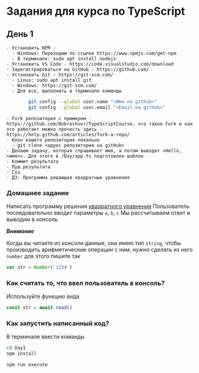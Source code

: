 # Задания для курса по TypeScript

## День 1

    - Установить NPM - 
      - Windows: Переходим по ссылке https://www.npmjs.com/get-npm
      - В терминале: sudo apt install nodejs
    - Установить VS Code - https://code.visualstudio.com/download
    - Зарегистрироваться на GitHub - https://github.com/
    - Установить Git - https://git-scm.com/
      - Linux: sudo apt install git
      - Windows: https://git-scm.com/
      - Для все, выполнить в терминале команды
```bash
        git config --global user.name "<Имя на github>"
        git config --global user.email "<Email на gitHub>"
```
    - Fork репозитория с примером - https://github.com/Bobreshovr/TypeScriptCourse, что такое Fork и как это работает можно прочесть здесь - https://help.github.com/articles/fork-a-repo/
    - Клон вашего репозитория локально
      - git clone <адрес репозитория на gitHub>
    - Делаем задачу, которая спрашивает имя, а потом выводит «Hello, <имя>». Для этого в /Day/app.ts подготовлен шаблон
    - Коммит результата
    - Пуш результата
    - Соз
    - ДЗ: Программа решающая квадратные уравнения

### Домашнее задание
Написать программу решения [квадратного уравнения](http://reshit.ru/reshit-kvadratnoe-uravnenie-onlain)
Пользователь последовательно вводит параметры ```a```, ```b```, ```c```
Мы расcчитываем ответ и выводим в консоль

***Внимание***

Когды вы читаете из консоли данные, они имею тип ```string```, чтобы производить арифметические операции с ним, нужно сделать из него ```number``` для этого пишите так

```typescript
var str = Number('1234')
```

### Как считать то, что ввел пользователь в консоль?

Используйте функцию вида

```javascript
const str = await read()
```

### Как запустить написанный код?

В терминале ввести команды

```bash
cd Day1
npm install

npm run execute
```